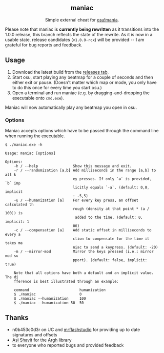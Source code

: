 <h2 align="center">maniac</h2>

<p align="center">
  Simple external cheat for <a href="https://osu.ppy.sh/help/wiki/Game_Modes/osu!mania">osu!mania</a>.<br>
</p>

Please note that maniac is __currently being rewritten__ as it transitions into the 1.0.0 release, this branch reflects the state of the rewrite. As it is now in a usable state, release candidates (`v1.0.0-rcx`) will be provided -- I am grateful for bug reports and feedback.

## Usage

1. Download the latest build from the [releases tab](https://github.com/LW2904/maniac/releases).
2. Start osu, start playing any beatmap for a couple of seconds and then either exit or pause. (Doesn't matter which map or mode, you only have to do this once for every time you start osu.)
3. Open a terminal and run maniac (e.g. by dragging-and-dropping the executable onto `cmd.exe`).

Maniac will now automatically play any beatmap you open in osu.

### Options

Maniac accepts options which have to be passed through the command line when running the executable.

```
$ ./maniac.exe -h

Usage: maniac [options]

Options:
    -h / --help                Show this message and exit.
    -r / --randomization [a,b] Add milliseconds in the range [a,b] to all k
                               ey presses. If only `a` is provided, `b` imp
                               licitly equals `-a`. (default: 0,0, implicit
                               : -5,5)
    -u / --humanization [a]    For every key press, an offset calculated th
                               rough (density at that point * (a / 100)) is
                                added to the time. (default: 0, implicit: 1
                               00)
    -c / --compensation [a]    Add static offset in milliseconds to every a
                               ction to compensate for the time it takes ma
                               niac to send a keypress. (default: -20)
    -m / --mirror-mod          Mirror the keys pressed (i.e.: mirror mod su
                               pport). (default: false, implicit: true)

    Note that all options have both a default and an implicit value. The di
    fference is best illustrated through an example:

    command                       humanization
    $ ./maniac                    0
    $ ./maniac --humanization     100
    $ ./maniac --humanization 50  50
```

## Thanks
 
- n0b453c0d3r on UC and [mrflashstudio](https://github.com/mrflashstudio) for
 providing up to date signatures and offsets
- [Asi Shavit](https://github.com/adishavit) for the [Argh](https://github.com/adishavit/argh) library
- to everyone who reported bugs and provided feedback
